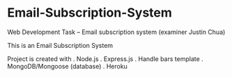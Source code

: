 # Email-Subscription-System
Web Development Task – Email subscription system (examiner Justin Chua)

This is an Email Subscription System

Project is created with
	. Node.js
	. Express.js
	. Handle bars template
	. MongoDB/Mongoose (database)
	. Heroku

